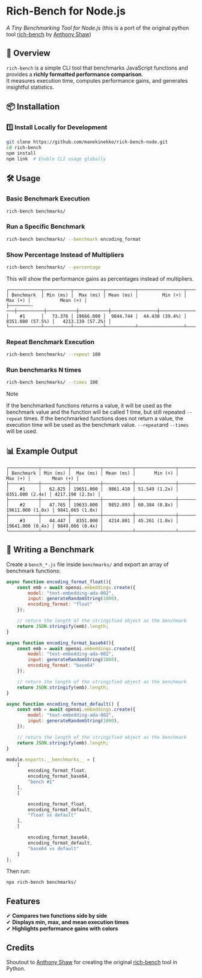 # Rich-Bench for Node.js
*A Tiny Benchmarking Tool for Node.js*  (this is a port of the original python tool [rich-bench](https://github.com/tonybaloney/rich-bench) by [Anthony Shaw](https://github.com/tonybaloney))  

## 🚀 Overview
`rich-bench` is a simple CLI tool that benchmarks JavaScript functions and provides a **richly formatted performance comparison**.  
It measures execution time, computes performance gains, and generates insightful statistics.  

## 📦 Installation

### 1️⃣ Install Locally for Development
```bash
git clone https://github.com/manekinekko/rich-bench-node.git
cd rich-bench
npm install
npm link  # Enable CLI usage globally
```

## 🛠 Usage

### Basic Benchmark Execution
```bash
rich-bench benchmarks/
```

### Run a Specific Benchmark
```bash
rich-bench benchmarks/ --benchmark encoding_format
```

### Show Percentage Instead of Multipliers
```bash
rich-bench benchmarks/ --percentage
```

This will show the performance gains as percentages instead of multipliers.
```text
┌────────────┬──────────┬───────────┬───────────┬─────────────────┬─────────────────────┬────────────────────┐
│ Benchmark  │ Min (ms) │  Max (ms) │ Mean (ms) │         Min (+) │             Max (+) │           Mean (+) │
├────────-───┼──────────┼───────────┼───────────┼─────────────────┼─────────────────────┼────────────────────┤
│    #1      │   73.376 │ 19666.000 │  9844.744 │  44.430 (39.4%) │    8351.000 (57.5%) │   4213.139 (57.2%) │
└────────────┴──────────┴───────────┴───────────┴─────────────────┴─────────────────────┴────────────────────┘
```

### Repeat Benchmark Execution
```bash
rich-bench benchmarks/ --repeat 100
```

### Run benchmarks N times
```bash
rich-bench benchmarks/ --times 100
```

> [!NOTE]
> 
> If the benchmarked functions returns a value, it will be used as the benchmark value and the function will be called 1 time, but still repeated `--repeat` times.
> If the benchmarked functions does not return a value, the execution time will be used as the benchmark value. `--repeat`and `--times` will be used.

## 📊 Example Output
```text
┌───────────┬──────────┬───────────┬───────────┬───────────────┬──────────────────┬─────────────────┐
│ Benchmark │ Min (ms) │  Max (ms) │ Mean (ms) │       Min (+) │          Max (+) │        Mean (+) │
├───────────┼──────────┼───────────┼───────────┼───────────────┼──────────────────┼─────────────────┤
│    #1     │   62.825 │ 19651.000 │  9861.410 │ 51.549 (1.2x) │  8351.000 (2.4x) │ 4217.198 (2.3x) │
├───────────┼──────────┼───────────┼───────────┼───────────────┼──────────────────┼─────────────────┤
│    #2     │   47.765 │ 19633.000 │  9852.893 │ 60.384 (0.8x) │ 19611.000 (1.0x) │ 9841.065 (1.0x) │
├───────────┼──────────┼───────────┼───────────┼───────────────┼──────────────────┼─────────────────┤
│    #3     │   44.447 │  8351.000 │  4214.801 │ 45.261 (1.0x) │ 19641.000 (0.4x) │ 9849.066 (0.4x) │
└───────────┴──────────┴───────────┴───────────┴───────────────┴──────────────────┴─────────────────┘
```

## 📑 Writing a Benchmark
Create a `bench_*.js` file inside `benchmarks/` and export an array of benchmark functions:

```javascript
async function encoding_format_float(){
    const emb = await openai.embeddings.create({
        model: "text-embedding-ada-002",
        input: generateRandomString(1000),
        encoding_format: "float"
    });

    // return the length of the stringified object as the benchmark
    return JSON.stringify(emb).length;
}

async function encoding_format_base64(){
    const emb = await openai.embeddings.create({
        model: "text-embedding-ada-002",
        input: generateRandomString(1000),
        encoding_format: "base64"
    });

    // return the length of the stringified object as the benchmark
    return JSON.stringify(emb).length;
}

async function encoding_format_default() {
    const emb = await openai.embeddings.create({
        model: "text-embedding-ada-002",
        input: generateRandomString(1000),
    });

    // return the length of the stringified object as the benchmark
    return JSON.stringify(emb).length;
}

module.exports.__benchmarks__ = [
    [
        encoding_format_float,
        encoding_format_base64,
        "bench #1"
    ],
    [

        encoding_format_float,
        encoding_format_default,
        "float vs default"
    ],
    [

        encoding_format_base64,
        encoding_format_default,
        "base64 vs default"
    ]
];
```

Then run:  
```bash
npx rich-bench benchmarks/
```

## Features
✔ **Compares two functions side by side**  
✔ **Displays min, max, and mean execution times**  
✔ **Highlights performance gains with colors**  



## Credits

Shoutout to [Anthony Shaw](https://github.com/tonybaloney) for creating the original [rich-bench](https://github.com/tonybaloney/rich-bench) tool in Python.
